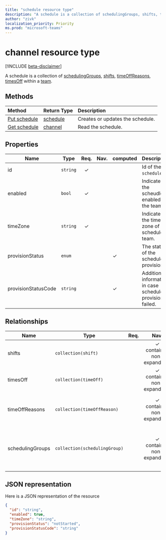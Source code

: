```yaml
---
title: "schedule resource type"
description: "A schedule is a collection of schedulingGroups, shifts, timeOffReasons and timesOff within a team. "
author: "zivk"
localization_priority: Priority
ms.prod: "microsoft-teams"
---
```


# channel resource type

[!INCLUDE [beta-disclaimer](../../includes/beta-disclaimer.md)]

A schedule is a collection of [schedulingGroups](schedulingGroup.md), [shifts](shift.md), [timeOffReasons](timeOffReason.md), [timesOff](timeOff.md) within a [team](../resources/team.md). 

## Methods

| Method       | Return Type  |Description|
|:---------------|:--------|:----------|
|[Put schedule](../api/schedule-put.md) | [schedule](schedule.md) | Creates or updates the schedule.|
|[Get schedule](../api/schedule-get.md) | [channel](channel.md) | Read the schedule.|

## Properties
|Name                   |Type           |Req.|Nav.|computed|Description                                                                                                                                      |
|-----------------------|---------------|:--:|:--:|--------|-------------------------------------------------------------------------------------------------------------------------------------------------|
| id			        |`string`  |✓   |  |  |Id of the `schedule`.|
| enabled 			    |`bool`    |✓   |   |  | Indicates if the scheudle is enabled for the team.|
| timeZone 		        |`string`  | ✓  |  |  | Indicates the time zone of the schedule team. |
| provisionStatus       |`enum`    |    |   |✓  | The status of the schedule provision. |
| provisionStatusCode   |`string`  |    |   |✓  | Additional information in case schedule provision failed. |


## Relationships
|Name                   |Type           |Req.|Nav.|computed|Description                                                                                                                                      |
|-----------------------|---------------|:--:|:--:|--------|-------------------------------------------------------------------------------------------------------------------------------------------------|
| shifts   |`collection(shift)`  |    |✓ contained non-expandable  |  | The shifts in the schedule. |
| timesOff   |`collection(timeOff)`  |    |✓ contained non-expandable   |  | The times off in the schedule. |
| timeOffReasons   |`collection(timeOffReason)`  |    |✓ contained non-expandable   |  | The set of reasons for a time off in the schedule. |
| schedulingGroups   |`collection(schedulingGroup)`  |    |✓ contained non-expandable   |  | The logical grouping of users in the schedule to groups (e.g. by roles). |


## JSON representation

Here is a JSON representation of the resource

<!-- {
  "blockType": "resource",
  "keyProperty": "id",
  "@odata.type": "microsoft.graph.schedule"
}-->

```json
{
  "id": "string",
  "enabled": true,
  "timeZone": "string",
  "provisionStatus": "notStarted",
  "provisionStatusCode": "string"
}
```


<!-- uuid: 8fcb5dbc-d5aa-4681-8e31-b001d5168d79
2015-10-25 14:57:30 UTC -->
<!--
{
  "type": "#page.annotation",
  "description": "schedule resource",
  "keywords": "",
  "section": "documentation",
  "tocPath": "",
  "suppressions": [
    "Error: /api-reference/beta/resources/schedule.md:\r\n      Exception processing links.\r\n    System.ArgumentException: Link Definition was null. Link text: !INCLUDE [beta-disclaimer](../../includes/beta-disclaimer.md)\r\n      at ApiDoctor.Validation.DocFile.get_LinkDestinations()\r\n      at ApiDoctor.Validation.DocSet.ValidateLinks(Boolean includeWarnings, String[] relativePathForFiles, IssueLogger issues, Boolean requireFilenameCaseMatch, Boolean printOrphanedFiles)"
  ]
}
-->
